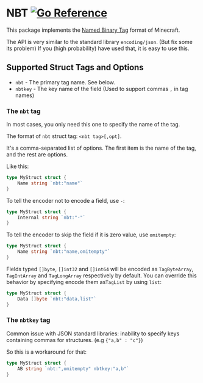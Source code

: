 # NBT [![Go Reference](https://pkg.go.dev/badge/github.com/LillySchramm/go-mc/nbt.svg)](https://pkg.go.dev/github.com/LillySchramm/go-mc/nbt)

This package implements the [Named Binary Tag](https://wiki.vg/NBT) format of Minecraft.

The API is very similar to the standard library `encoding/json`.
(But fix some its problem)
If you (high probability) have used that, it is easy to use this.

## Supported Struct Tags and Options

- `nbt` - The primary tag name. See below.
- `nbtkey` - The key name of the field (Used to support commas `,` in tag names)

### The `nbt` tag

In most cases, you only need this one to specify the name of the tag. 

The format of `nbt` struct tag: `<nbt tag>[,opt]`.

It's a comma-separated list of options.
The first item is the name of the tag, and the rest are options.

Like this:
```go
type MyStruct struct {
    Name string `nbt:"name"`
}
```

To tell the encoder not to encode a field, use `-`:
```go
type MyStruct struct {
    Internal string `nbt:"-"`
}
```

To tell the encoder to skip the field if it is zero value, use `omitempty`:
```go
type MyStruct struct {
    Name string `nbt:"name,omitempty"`
}
```

Fields typed `[]byte`, `[]int32` and `[]int64` will be encoded as `TagByteArray`, `TagIntArray` and `TagLongArray` respectively by default.
You can override this behavior by specifying encode them as`TagList` by using `list`:
```go
type MyStruct struct {
    Data []byte `nbt:"data,list"`
}
```

### The `nbtkey` tag

Common issue with JSON standard libraries: inability to specify keys containing commas for structures.
(e.g `{"a,b" : "c"}`)

So this is a workaround for that:

```go
type MyStruct struct {
    AB string `nbt:",omitempty" nbtkey:"a,b"`
}
```